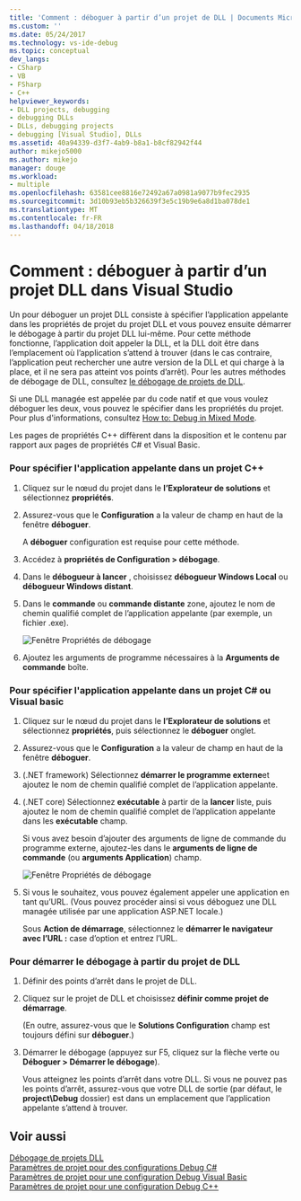 ```yaml
---
title: 'Comment : déboguer à partir d’un projet de DLL | Documents Microsoft'
ms.custom: ''
ms.date: 05/24/2017
ms.technology: vs-ide-debug
ms.topic: conceptual
dev_langs:
- CSharp
- VB
- FSharp
- C++
helpviewer_keywords:
- DLL projects, debugging
- debugging DLLs
- DLLs, debugging projects
- debugging [Visual Studio], DLLs
ms.assetid: 40a94339-d3f7-4ab9-b8a1-b8cf82942f44
author: mikejo5000
ms.author: mikejo
manager: douge
ms.workload:
- multiple
ms.openlocfilehash: 63581cee8816e72492a67a0981a9077b9fec2935
ms.sourcegitcommit: 3d10b93eb5b326639f3e5c19b9e6a8d1ba078de1
ms.translationtype: MT
ms.contentlocale: fr-FR
ms.lasthandoff: 04/18/2018
---
```

# <a name="how-to-debug-from-a-dll-project-in-visual-studio"></a>Comment : déboguer à partir d’un projet DLL dans Visual Studio
Un pour déboguer un projet DLL consiste à spécifier l’application appelante dans les propriétés de projet du projet DLL et vous pouvez ensuite démarrer le débogage à partir du projet DLL lui-même. Pour cette méthode fonctionne, l’application doit appeler la DLL, et la DLL doit être dans l’emplacement où l’application s’attend à trouver (dans le cas contraire, l’application peut rechercher une autre version de la DLL et qui charge à la place, et il ne sera pas atteint vos points d’arrêt). Pour les autres méthodes de débogage de DLL, consultez [le débogage de projets de DLL](../debugger/debugging-dll-projects.md).
  
Si une DLL managée est appelée par du code natif et que vous voulez déboguer les deux, vous pouvez le spécifier dans les propriétés du projet. Pour plus d'informations, consultez [How to: Debug in Mixed Mode](../debugger/how-to-debug-in-mixed-mode.md).   

Les pages de propriétés C++ diffèrent dans la disposition et le contenu par rapport aux pages de propriétés C# et Visual Basic. 
  
### <a name="to-specify-the-calling-application-in-a-c-project"></a>Pour spécifier l'application appelante dans un projet C++  
  
1.  Cliquez sur le nœud du projet dans le **l’Explorateur de solutions** et sélectionnez **propriétés**.  
  
2.  Assurez-vous que le **Configuration** a la valeur de champ en haut de la fenêtre **déboguer**. 

    A **déboguer** configuration est requise pour cette méthode. 
  
3.  Accédez à **propriétés de Configuration > débogage**.  
  
4.  Dans le **débogueur à lancer** , choisissez **débogueur Windows Local** ou **débogueur Windows distant**.  
  
5.  Dans le **commande** ou **commande distante** zone, ajoutez le nom de chemin qualifié complet de l’application appelante (par exemple, un fichier .exe).

    ![Fenêtre Propriétés de débogage](../debugger/media/dbg-debugging-properties-dll.png "DebuggingPropertiesWindow")  
  
6.  Ajoutez les arguments de programme nécessaires à la **Arguments de commande** boîte.  
  
### <a name="to-specify-the-calling-application-in-a-c-or-visual-basic-project"></a>Pour spécifier l'application appelante dans un projet C# ou Visual basic  
  
1.  Cliquez sur le nœud du projet dans le **l’Explorateur de solutions** et sélectionnez **propriétés**, puis sélectionnez le **déboguer** onglet.

2.  Assurez-vous que le **Configuration** a la valeur de champ en haut de la fenêtre **déboguer**.

3.  (.NET framework) Sélectionnez **démarrer le programme externe**et ajoutez le nom de chemin qualifié complet de l’application appelante.

4.  (.NET core) Sélectionnez **exécutable** à partir de la **lancer** liste, puis ajoutez le nom de chemin qualifié complet de l’application appelante dans les **exécutable** champ. 
  
     Si vous avez besoin d’ajouter des arguments de ligne de commande du programme externe, ajoutez-les dans le **arguments de ligne de commande** (ou **arguments Application**) champ.

    ![Fenêtre Propriétés de débogage](../debugger/media/dbg-debugging-properties-dll-csharp.png "DebuggingPropertiesWindow") 

5.  Si vous le souhaitez, vous pouvez également appeler une application en tant qu’URL. (Vous pouvez procéder ainsi si vous déboguez une DLL managée utilisée par une application ASP.NET locale.)  
  
     Sous **Action de démarrage**, sélectionnez le **démarrer le navigateur avec l’URL :** case d’option et entrez l’URL.
  
### <a name="to-start-debugging-from-the-dll-project"></a>Pour démarrer le débogage à partir du projet de DLL  
  
1.  Définir des points d’arrêt dans le projet de DLL. 

2.  Cliquez sur le projet de DLL et choisissez **définir comme projet de démarrage**. 

    (En outre, assurez-vous que le **Solutions Configuration** champ est toujours défini sur **déboguer**.)   
  
3.  Démarrer le débogage (appuyez sur F5, cliquez sur la flèche verte ou **Déboguer > Démarrer le débogage**).

    Vous atteignez les points d’arrêt dans votre DLL. Si vous ne pouvez pas les points d’arrêt, assurez-vous que votre DLL de sortie (par défaut, le **project\Debug** dossier) est dans un emplacement que l’application appelante s’attend à trouver.
  
## <a name="see-also"></a>Voir aussi  
 [Débogage de projets DLL](../debugger/debugging-dll-projects.md)   
 [Paramètres de projet pour des configurations Debug C#](../debugger/project-settings-for-csharp-debug-configurations.md)   
 [Paramètres de projet pour une configuration Debug Visual Basic](../debugger/project-settings-for-a-visual-basic-debug-configuration.md)   
 [Paramètres de projet pour une configuration Debug C++](../debugger/project-settings-for-a-cpp-debug-configuration.md)